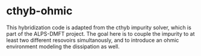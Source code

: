 # cthyb-ohmic

This hybridization code is adapted from the cthyb impurity solver, which is part of the ALPS-DMFT
project. The goal here is to couple the impurity to at least two different resovoirs simultanously,
and to introduce an ohmic environment modeling the dissipation as well.
